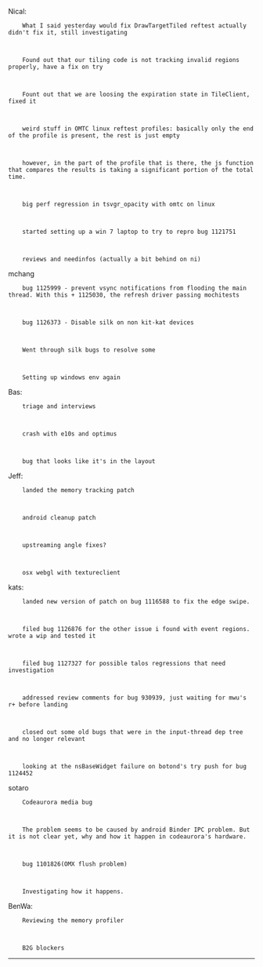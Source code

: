 Nical:


        What I said yesterday would fix DrawTargetTiled reftest actually didn't fix it, still investigating



        Found out that our tiling code is not tracking invalid regions properly, have a fix on try



        Fount out that we are loosing the expiration state in TileClient, fixed it



        weird stuff in OMTC linux reftest profiles: basically only the end of the profile is present, the rest is just empty



        however, in the part of the profile that is there, the js function that compares the results is taking a significant portion of the total time.



        big perf regression in tsvgr_opacity with omtc on linux



        started setting up a win 7 laptop to try to repro bug 1121751



        reviews and needinfos (actually a bit behind on ni)





mchang


        bug 1125999 - prevent vsync notifications from flooding the main thread. With this + 1125030, the refresh driver passing mochitests



        bug 1126373 - Disable silk on non kit-kat devices



        Went through silk bugs to resolve some



        Setting up windows env again





Bas:


        triage and interviews



        crash with e10s and optimus



        bug that looks like it's in the layout





Jeff:


        landed the memory tracking patch



        android cleanup patch



        upstreaming angle fixes?



        osx webgl with textureclient





kats:


        landed new version of patch on bug 1116588 to fix the edge swipe.



        filed bug 1126876 for the other issue i found with event regions. wrote a wip and tested it



        filed bug 1127327 for possible talos regressions that need investigation



        addressed review comments for bug 930939, just waiting for mwu's r+ before landing



        closed out some old bugs that were in the input-thread dep tree and no longer relevant



        looking at the nsBaseWidget failure on botond's try push for bug 1124452





sotaro


        Codeaurora media bug



        The problem seems to be caused by android Binder IPC problem. But it is not clear yet, why and how it happen in codeaurora's hardware.



        bug 1101826(OMX flush problem)



        Investigating how it happens.





BenWa:


        Reviewing the memory profiler



        B2G blockers







________________


